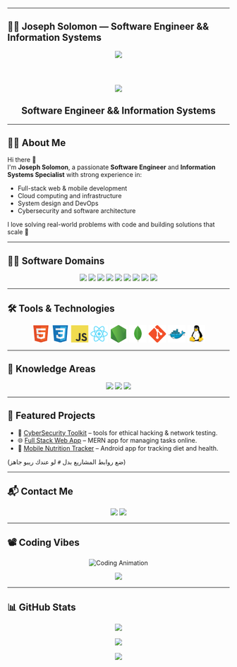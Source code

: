 


---
## 👨‍💻 Joseph Solomon — Software Engineer && Information Systems
<p align="center">
  <img src="https://readme-typing-svg.demolab.com/?lines=Welcome+To+My+Profile!;I+am+Joseph+Solomon.;I+am+a+Software+Engineer.;I+Love+Solving+Problems.&center=true&size=25">
</p>

<h2 align="center">
  <br> <img src="https://media.giphy.com/media/SWoSkN6DxTszqIKEqv/giphy.gif" width="500"><br>
  <br> <b>Software Engineer && Information Systems</b>
</h2>

---

## 🙋‍♂️ About Me

Hi there 👋  
I'm **Joseph Solomon**, a passionate **Software Engineer** and **Information Systems Specialist** with strong experience in:
- Full-stack web & mobile development
- Cloud computing and infrastructure
- System design and DevOps
- Cybersecurity and software architecture

I love solving real-world problems with code and building solutions that scale 🚀

---

## 👨‍💻 Software Domains

<p align="center">
  <img src="https://img.shields.io/badge/Software%20Engineer-blue?style=for-the-badge&logo=windows&logoColor=white"/>
  <img src="https://img.shields.io/badge/Full%20Stack%20Developer-yellow?style=for-the-badge&logo=javascript&logoColor=white"/>
  <img src="https://img.shields.io/badge/Mobile%20Developer-brightgreen?style=for-the-badge&logo=android&logoColor=white"/>
  <img src="https://img.shields.io/badge/Cloud%20Engineer-9cf?style=for-the-badge&logo=azuredevops&logoColor=white"/>
  <img src="https://img.shields.io/badge/Database%20Engineer-red?style=for-the-badge&logo=mysql&logoColor=white"/>
  <img src="https://img.shields.io/badge/Systems%20Engineer-blueviolet?style=for-the-badge&logo=linux&logoColor=white"/>
  <img src="https://img.shields.io/badge/Cybersecurity%20Specialist-black?style=for-the-badge&logo=kali-linux&logoColor=white"/>
  <img src="https://img.shields.io/badge/DevOps%20Engineer-orange?style=for-the-badge&logo=docker&logoColor=white"/>
  <img src="https://img.shields.io/badge/Software%20Architect-grey?style=for-the-badge&logo=visualstudio&logoColor=white"/>
</p>

---

## 🛠 Tools & Technologies

<p align="center">
  <img src="https://raw.githubusercontent.com/devicons/devicon/master/icons/html5/html5-original.svg" alt="html" width="40" height="40"/>
  <img src="https://raw.githubusercontent.com/devicons/devicon/master/icons/css3/css3-original.svg" alt="css" width="40" height="40"/>
  <img src="https://raw.githubusercontent.com/devicons/devicon/master/icons/javascript/javascript-original.svg" alt="js" width="40" height="40"/>
  <img src="https://raw.githubusercontent.com/devicons/devicon/master/icons/react/react-original.svg" alt="react" width="40" height="40"/>
  <img src="https://raw.githubusercontent.com/devicons/devicon/master/icons/nodejs/nodejs-original.svg" alt="nodejs" width="40" height="40"/>
  <img src="https://raw.githubusercontent.com/devicons/devicon/master/icons/mongodb/mongodb-original.svg" alt="mongo" width="40" height="40"/>
  <img src="https://raw.githubusercontent.com/devicons/devicon/master/icons/git/git-original.svg" alt="git" width="40" height="40"/>
  <img src="https://raw.githubusercontent.com/devicons/devicon/master/icons/docker/docker-original.svg" alt="docker" width="40" height="40"/>
  <img src="https://raw.githubusercontent.com/devicons/devicon/master/icons/linux/linux-original.svg" alt="linux" width="40" height="40"/>
</p>

---

## 🧠 Knowledge Areas

<p align="center">
  <img src="https://img.shields.io/badge/Data%20Structures-teal?style=for-the-badge&logo=c&logoColor=white"/>
  <img src="https://img.shields.io/badge/Algorithms-darkgreen?style=for-the-badge&logo=python&logoColor=white"/>
  <img src="https://img.shields.io/badge/Operating%20Systems-darkblue?style=for-the-badge&logo=linux&logoColor=white"/>
</p>

---

## 🚀 Featured Projects

- 🔐 [CyberSecurity Toolkit](#) – tools for ethical hacking & network testing.
- 🌐 [Full Stack Web App](#) – MERN app for managing tasks online.
- 📱 [Mobile Nutrition Tracker](#) – Android app for tracking diet and health.

(ضع روابط المشاريع بدل `#` لو عندك ريبو جاهز)

---

## 📬 Contact Me

<p align="center">
  <a href="mailto:youremail@example.com"><img src="https://img.shields.io/badge/Gmail-D14836?style=for-the-badge&logo=gmail&logoColor=white"/></a>
  <a href="https://linkedin.com/in/YOUR-LINKEDIN"><img src="https://img.shields.io/badge/LinkedIn-blue?style=for-the-badge&logo=linkedin&logoColor=white"/></a>
</p>

---

## 📽️ Coding Vibes

<p align="center">
  <img src="https://github.com/demartini/demartini/blob/master/code.gif" alt="Coding Animation" width="500">
</p>

<p align="center">
  <img src="https://skillicons.dev/icons?i=linux,git,docker,vscode,github,python,react,nodejs,mongodb,figma,androidstudio,postman" />
</p>

---







## 📊 GitHub Stats

<p align="center">
  <img src="https://github-readme-stats.vercel.app/api?username=Youssef658177&show_icons=true&theme=radical" />
</p>

<p align="center">
  <img src="https://streak-stats.demolab.com?user=Youssef658177&theme=radical" />
</p>

<p align="center">
  <img src="https://github-readme-stats.vercel.app/api/top-langs/?username=Youssef658177&layout=compact&theme=radical" />
</p>



